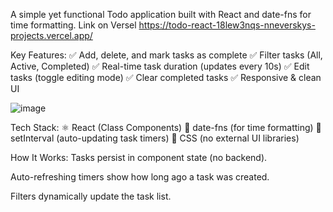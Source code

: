 A simple yet functional Todo application built with React and date-fns for time formatting.
Link on Versel https://todo-react-18lew3nqs-nneverskys-projects.vercel.app/

Key Features:
✅ Add, delete, and mark tasks as complete
✅ Filter tasks (All, Active, Completed)
✅ Real-time task duration (updates every 10s)
✅ Edit tasks (toggle editing mode)
✅ Clear completed tasks
✅ Responsive & clean UI

![image](https://github.com/user-attachments/assets/5993beaa-8120-4054-b435-c935e3a79a07)



Tech Stack:
⚛️ React (Class Components)
📅 date-fns (for time formatting)
🔄 setInterval (auto-updating task timers)
🎨 CSS (no external UI libraries)

How It Works:
Tasks persist in component state (no backend).

Auto-refreshing timers show how long ago a task was created.

Filters dynamically update the task list.

